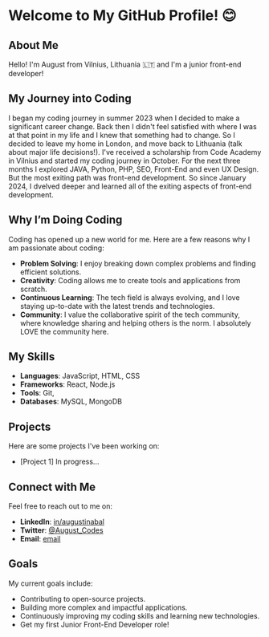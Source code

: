 # Welcome to My GitHub Profile! 😊

## About Me
Hello! I'm August from Vilnius, Lithuania 🇱🇹 and I'm a junior front-end developer!

## My Journey into Coding
I began my coding journey in summer 2023 when I decided to make a significant career change. Back then I didn't feel satisfied with where I was at that point in my life and I knew that something had to change. So I decided to leave my home in London, and move back to Lithuania (talk about major life decisions!). I've received a scholarship from Code Academy in Vilnius and started my coding journey in October. For the next three months I explored JAVA, Python, PHP, SEO, Front-End and even UX Design. But the most exiting path was front-end development. So since January 2024, I dvelved deeper and learned all of the exiting aspects of front-end development. 

## Why I’m Doing Coding
Coding has opened up a new world for me. Here are a few reasons why I am passionate about coding:
- **Problem Solving**: I enjoy breaking down complex problems and finding efficient solutions.
- **Creativity**: Coding allows me to create tools and applications from scratch.
- **Continuous Learning**: The tech field is always evolving, and I love staying up-to-date with the latest trends and technologies.
- **Community**: I value the collaborative spirit of the tech community, where knowledge sharing and helping others is the norm. I absolutely LOVE the community here. 

## My Skills
- **Languages**: JavaScript, HTML, CSS
- **Frameworks**: React, Node.js
- **Tools**: Git, 
- **Databases**: MySQL, MongoDB

## Projects
Here are some projects I've been working on:
- [Project 1] In progress...

## Connect with Me
Feel free to reach out to me on:
- **LinkedIn**: [in/augustinabal](https://www.linkedin.com/in/augustinabal/)
- **Twitter**: [@August_Codes](https://x.com/August_Codes)
- **Email**: [email](mailto:baugustina@gmail.com)

## Goals
My current goals include:
- Contributing to open-source projects.
- Building more complex and impactful applications.
- Continuously improving my coding skills and learning new technologies.
- Get my first Junior Front-End Developer role!
